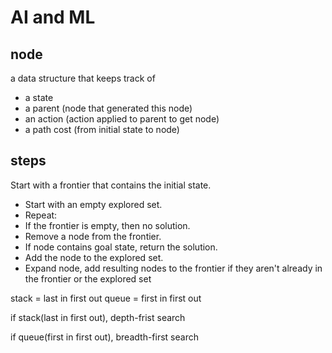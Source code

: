 # AI and ML


## node
a data structure that keeps track of
- a state
- a parent (node that generated this node)
- an action (action applied to parent to get node)
- a path cost (from initial state to node)

## steps
Start with a frontier that contains the initial state.
- Start with an empty explored set.
- Repeat:
- If the frontier is empty, then no solution.
- Remove a node from the frontier.
- If node contains goal state, return the solution.
- Add the node to the explored set.
- Expand node, add resulting nodes to the frontier if they aren't already in the frontier or the explored set


stack = last in first out
queue = first in first out

if stack(last in first out), depth-frist search

if queue(first in first out), breadth-first search